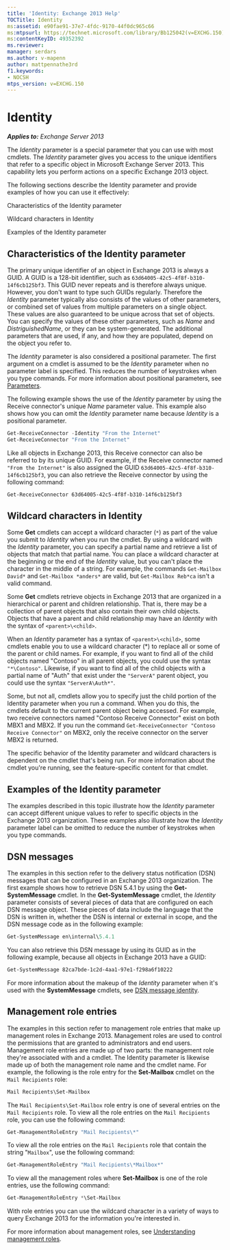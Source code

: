 ```yaml
---
title: 'Identity: Exchange 2013 Help'
TOCTitle: Identity
ms:assetid: e90fae91-37e7-4fdc-9170-44f0dc965c66
ms:mtpsurl: https://technet.microsoft.com/library/Bb125042(v=EXCHG.150)
ms:contentKeyID: 49352392
ms.reviewer: 
manager: serdars
ms.author: v-mapenn
author: mattpennathe3rd
f1.keywords:
- NOCSH
mtps_version: v=EXCHG.150
---
```


# Identity

_**Applies to:** Exchange Server 2013_

The *Identity* parameter is a special parameter that you can use with most cmdlets. The *Identity* parameter gives you access to the unique identifiers that refer to a specific object in Microsoft Exchange Server 2013. This capability lets you perform actions on a specific Exchange 2013 object.

The following sections describe the Identity parameter and provide examples of how you can use it effectively:

Characteristics of the Identity parameter

Wildcard characters in Identity

Examples of the Identity parameter

## Characteristics of the Identity parameter

The primary unique identifier of an object in Exchange 2013 is always a GUID. A GUID is a 128-bit identifier, such as `63d64005-42c5-4f8f-b310-14f6cb125bf3`. This GUID never repeats and is therefore always unique. However, you don't want to type such GUIDs regularly. Therefore the *Identity* parameter typically also consists of the values of other parameters, or combined set of values from multiple parameters on a single object. These values are also guaranteed to be unique across that set of objects. You can specify the values of these other parameters, such as *Name* and *DistriguishedName*, or they can be system-generated. The additional parameters that are used, if any, and how they are populated, depend on the object you refer to.

The *Identity* parameter is also considered a positional parameter. The first argument on a cmdlet is assumed to be the *Identity* parameter when no parameter label is specified. This reduces the number of keystrokes when you type commands. For more information about positional parameters, see [Parameters](https://docs.microsoft.com/powershell/module/microsoft.powershell.core/about/about_parameters).

The following example shows the use of the *Identity* parameter by using the Receive connector's unique *Name* parameter value. This example also shows how you can omit the *Identity* parameter name because *Identity* is a positional parameter.

```powershell
Get-ReceiveConnector -Identity "From the Internet"
Get-ReceiveConnector "From the Internet"
```

Like all objects in Exchange 2013, this Receive connector can also be referred to by its unique GUID. For example, if the Receive connector named `"From the Internet"` is also assigned the GUID `63d64005-42c5-4f8f-b310-14f6cb125bf3`, you can also retrieve the Receive connector by using the following command:

```powershell
Get-ReceiveConnector 63d64005-42c5-4f8f-b310-14f6cb125bf3
```

## Wildcard characters in Identity

Some **Get** cmdlets can accept a wildcard character (`*`) as part of the value you submit to *Identity* when you run the cmdlet. By using a wildcard with the *Identity* parameter, you can specify a partial name and retrieve a list of objects that match that partial name. You can place a wildcard character at the beginning or the end of the *Identity* value, but you can't place the character in the middle of a string. For example, the commands `Get-Mailbox David*` and `Get-Mailbox *anders*` are valid, but `Get-Mailbox Reb*ca` isn't a valid command.

Some **Get** cmdlets retrieve objects in Exchange 2013 that are organized in a hierarchical or parent and children relationship. That is, there may be a collection of parent objects that also contain their own child objects. Objects that have a parent and child relationship may have an *Identity* with the syntax of `<parent>\<child>`.

When an *Identity* parameter has a syntax of `<parent>\<child>`, some cmdlets enable you to use a wildcard character (\*) to replace all or some of the parent or child names. For example, if you want to find all of the child objects named "Contoso" in all parent objects, you could use the syntax `"*\Contoso"`. Likewise, if you want to find all of the child objects with a partial name of "Auth" that exist under the `"ServerA"` parent object, you could use the syntax `"ServerA\Auth*"`.

Some, but not all, cmdlets allow you to specify just the child portion of the Identity parameter when you run a command. When you do this, the cmdlets default to the current parent object being accessed. For example, two receive connectors named "Contoso Receive Connector" exist on both MBX1 and MBX2. If you run the command `Get-ReceiveConnector "Contoso Receive Connector"` on MBX2, only the receive connector on the server MBX2 is returned.

The specific behavior of the Identity parameter and wildcard characters is dependent on the cmdlet that's being run. For more information about the cmdlet you're running, see the feature-specific content for that cmdlet.

## Examples of the Identity parameter

The examples described in this topic illustrate how the *Identity* parameter can accept different unique values to refer to specific objects in the Exchange 2013 organization. These examples also illustrate how the *Identity* parameter label can be omitted to reduce the number of keystrokes when you type commands.

## DSN messages

The examples in this section refer to the delivery status notification (DSN) messages that can be configured in an Exchange 2013 organization. The first example shows how to retrieve DSN 5.4.1 by using the **Get-SystemMessage** cmdlet. In the **Get-SystemMessage** cmdlet, the *Identity* parameter consists of several pieces of data that are configured on each DSN message object. These pieces of data include the language that the DSN is written in, whether the DSN is internal or external in scope, and the DSN message code as in the following example:

```powershell
Get-SystemMessage en\internal\5.4.1
```

You can also retrieve this DSN message by using its GUID as in the following example, because all objects in Exchange 2013 have a GUID:

```powershell
Get-SystemMessage 82ca7bde-1c2d-4aa1-97e1-f298a6f10222
```

For more information about the makeup of the *Identity* parameter when it's used with the **SystemMessage** cmdlets, see [DSN message identity](dsn-message-identity-exchange-2013-help.md).

## Management role entries

The examples in this section refer to management role entries that make up management roles in Exchange 2013. Management roles are used to control the permissions that are granted to administrators and end users. Management role entries are made up of two parts: the management role they're associated with and a cmdlet. The Identity parameter is likewise made up of both the management role name and the cmdlet name. For example, the following is the role entry for the **Set-Mailbox** cmdlet on the `Mail Recipients` role:

```powershell
Mail Recipients\Set-Mailbox
```

The `Mail Recipients\Set-Mailbox` role entry is one of several entries on the `Mail Recipients` role. To view all the role entries on the `Mail Recipients` role, you can use the following command:

```powershell
Get-ManagementRoleEntry "Mail Recipients\*"
```

To view all the role entries on the `Mail Recipients` role that contain the string "`Mailbox`", use the following command:

```powershell
Get-ManagementRoleEntry "Mail Recipients\*Mailbox*"
```

To view all the management roles where **Set-Mailbox** is one of the role entries, use the following command:

```powershell
Get-ManagementRoleEntry *\Set-Mailbox
```

With role entries you can use the wildcard character in a variety of ways to query Exchange 2013 for the information you're interested in.

For more information about management roles, see [Understanding management roles](understanding-management-roles-exchange-2013-help.md).
